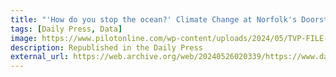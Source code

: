```yaml
---
title: "'How do you stop the ocean?' Climate Change at Norfolk's Doorsteps"
tags: [Daily Press, Data]
image: https://www.pilotonline.com/wp-content/uploads/2024/05/TVP-FILE-FLOODING-NORFOLK-STAFF-001.jpg?w=1543
description: Republished in the Daily Press
external_url: https://web.archive.org/web/20240526020339/https://www.dailypress.com/2024/05/23/how-do-you-stop-the-ocean-norfolk-grapples-with-slowing-down-sea-level-rise-at-its-doorsteps/
---
```

